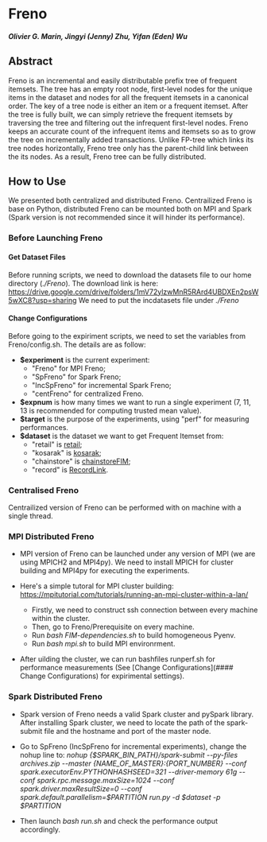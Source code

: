 # Freno
##### Olivier G. Marin, Jingyi (Jenny) Zhu, Yifan (Eden) Wu


## Abstract
  Freno is an incremental and easily distributable prefix tree of frequent itemsets. The tree has an empty root node, first-level nodes for the unique items in the dataset and nodes for all the frequent itemsets in a canonical order. The key of a tree node is either an item or a frequent itemset. After the tree is fully built, we can simply retrieve the frequent itemsets by traversing the tree and filtering out the infrequent first-level nodes. Freno keeps an accurate count of the infrequent items and itemsets so as to grow the tree on incrementally added transactions. Unlike FP-tree which links its tree nodes horizontally, Freno tree only has the parent-child link between the its nodes. As a result, Freno tree can be fully distributed.

## How to Use
  We presented both centralized and distributed Freno. Centrailized Freno is base on Python, distributed Freno can be mounted both on MPI and Spark (Spark version is not recommended since it will hinder its performance). 

### Before Launching Freno

#### Get Dataset Files
  Before running scripts, we need to download the datasets file to our home directory (_./Freno_). 
  The download link is here: https://drive.google.com/drive/folders/1mV72ylzwMnR5RArd4UBDXEn2psW5wXC8?usp=sharing
  We need to put the incdatasets file under _./Freno_

  
#### Change Configurations
  Before going to the expiriment scripts, we need to set the variables from Freno/config.sh. The details are as follow:
   * **$experiment** is the current experiment: 
     + "Freno" for MPI Freno; 
     + "SpFreno" for Spark Freno; 
     + "IncSpFreno" for incremental Spark Freno; 
     + "centFreno" for centralized Freno.
   * **$expnum** is how many times we want to run a single experiment (7, 11, 13 is recommended for computing trusted mean value).
   * **$target** is the purpose of the experiments, using "perf" for measuring performances.
   * **$dataset** is the dataset we want to get Frequent Itemset from: 
     + "retail" is [retail](http://www.philippe-fournier-viger.com/spmf/datasets/retail.txt);
     + "kosarak" is [kosarak](http://www.philippe-fournier-viger.com/spmf/datasets/kosarak.dat);
     + "chainstore" is [chainstoreFIM](http://www.philippe-fournier-viger.com/spmf/datasets/chainstoreFIM.txt);
     + "record" is [RecordLink](http://www.philippe-fournier-viger.com/spmf/datasets/RecordLink.txt).



### Centralised Freno
  Centrailized version of Freno can be performed with on machine with a single thread. 

### MPI Distributed Freno
  * MPI version of Freno can be launched under any version of MPI (we are using MPICH2 and MPI4py). We need to install MPICH for cluster building and MPI4py for executing the experiments. 
  * Here's a simple tutoral for MPI cluster building: https://mpitutorial.com/tutorials/running-an-mpi-cluster-within-a-lan/
    + Firstly, we need to construct ssh connection between every machine within the cluster.
    + Then, go to Freno/Prerequisite on every machine.
    + Run _bash FIM-dependencies.sh_ to build homogeneous Pyenv.
    + Run _bash mpi.sh_ to build MPI environrment.
  
  * After uilding the cluster, we can run bashfiles runperf.sh for performance measurements (See [Change Configurations](#### Change Configurations) for expirimental settings).
  


### Spark Distributed Freno
  * Spark version of Freno needs a valid Spark cluster and pySpark library. After installing Spark cluster, we need to locate the path of the spark-submit file and the hostname and port of the master node.
  * Go to SpFreno (IncSpFreno for incremental experiments), change the nohup line to:
    _nohup {$SPARK_BIN_PATH}/spark-submit --py-files archives.zip --master {NAME_OF_MASTER}:{PORT_NUMBER} --conf spark.executorEnv.PYTHONHASHSEED=321 --driver-memory 61g --conf spark.rpc.message.maxSize=1024 --conf spark.driver.maxResultSize=0 --conf spark.default.parallelism=$PARTITION run.py -d $dataset -p $PARTITION_
    
  * Then launch _bash run.sh_ and check the performance output accordingly.
    
